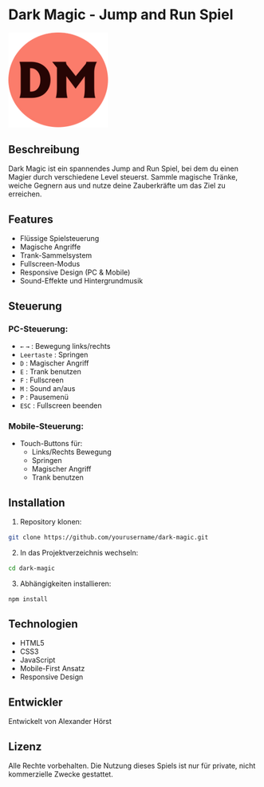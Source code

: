# Dark Magic - Jump and Run Spiel

<img src="./img/favion/logo.svg" width="200" height="auto" alt="Dark Magic Logo">

## Beschreibung
Dark Magic ist ein spannendes Jump and Run Spiel, bei dem du einen Magier durch verschiedene Level steuerst. Sammle magische Tränke, weiche Gegnern aus und nutze deine Zauberkräfte um das Ziel zu erreichen.

## Features
- Flüssige Spielsteuerung
- Magische Angriffe
- Trank-Sammelsystem
- Fullscreen-Modus
- Responsive Design (PC & Mobile)
- Sound-Effekte und Hintergrundmusik

## Steuerung
### PC-Steuerung:
- `←` `→` : Bewegung links/rechts
- `Leertaste` : Springen
- `D` : Magischer Angriff
- `E` : Trank benutzen
- `F` : Fullscreen
- `M` : Sound an/aus
- `P` : Pausemenü
- `ESC` : Fullscreen beenden

### Mobile-Steuerung:
- Touch-Buttons für:
  - Links/Rechts Bewegung
  - Springen
  - Magischer Angriff
  - Trank benutzen

## Installation
1. Repository klonen:
```bash
git clone https://github.com/yourusername/dark-magic.git
```
2. In das Projektverzeichnis wechseln:
```bash
cd dark-magic
```
3. Abhängigkeiten installieren:
```bash
npm install
```

## Technologien
- HTML5
- CSS3
- JavaScript
- Mobile-First Ansatz
- Responsive Design

## Entwickler
Entwickelt von Alexander Hörst

## Lizenz
Alle Rechte vorbehalten. Die Nutzung dieses Spiels ist nur für private, nicht kommerzielle Zwecke gestattet.
